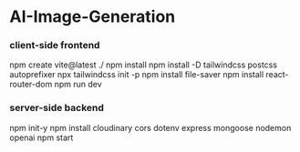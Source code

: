 # AI-Image-Generation

### client-side frontend
npm create vite@latest ./
npm install
npm install -D tailwindcss postcss autoprefixer
npx tailwindcss init -p
npm install file-saver
npm install react-router-dom
npm run dev

### server-side backend
npm init-y
npm install cloudinary cors dotenv express mongoose nodemon openai
npm start
